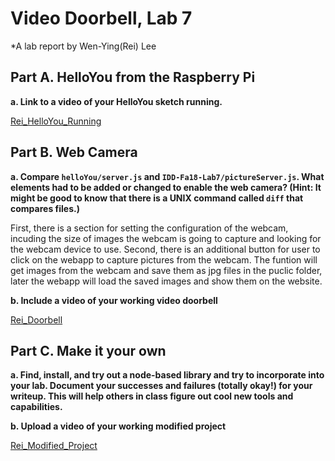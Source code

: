 # Video Doorbell, Lab 7

*A lab report by Wen-Ying(Rei) Lee

## Part A. HelloYou from the Raspberry Pi

**a. Link to a video of your HelloYou sketch running.**

[Rei_HelloYou_Running](//youtu.be/4QxOQjrBF2c)

## Part B. Web Camera

**a. Compare `helloYou/server.js` and `IDD-Fa18-Lab7/pictureServer.js`. What elements had to be added or changed to enable the web camera? (Hint: It might be good to know that there is a UNIX command called `diff` that compares files.)**

First, there is a section for setting the configuration of the webcam, incuding the size of images the webcam is going to capture and looking for the webcam device to use. Second, there is an additional button for user to click on the webapp to capture pictures from the webcam. The funtion will get images from the webcam and save them as jpg files in the puclic folder, later the webapp will load the saved images and show them on the website.


**b. Include a video of your working video doorbell**

[Rei_Doorbell](//youtu.be/jXe7JLFVsVk)

## Part C. Make it your own

**a. Find, install, and try out a node-based library and try to incorporate into your lab. Document your successes and failures (totally okay!) for your writeup. This will help others in class figure out cool new tools and capabilities.**



**b. Upload a video of your working modified project**

[Rei_Modified_Project](//)

